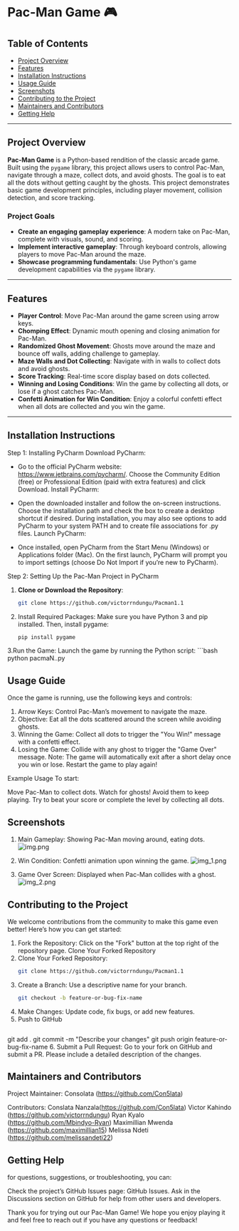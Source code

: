 # Pac-Man Game 🎮

## Table of Contents
- [Project Overview](#project-overview)
- [Features](#features)
- [Installation Instructions](#installation-instructions)
- [Usage Guide](#usage-guide)
- [Screenshots](#screenshots--gifs)
- [Contributing to the Project](#contributing-to-the-project)
- [Maintainers and Contributors](#maintainers-and-contributors)
- [Getting Help](#getting-help)

---

## Project Overview

**Pac-Man Game** is a Python-based rendition of the classic arcade game. Built using the `pygame` library, this project allows users to control Pac-Man, navigate through a maze, collect dots, and avoid ghosts. The goal is to eat all the dots without getting caught by the ghosts. This project demonstrates basic game development principles, including player movement, collision detection, and score tracking.

### Project Goals
- **Create an engaging gameplay experience**: A modern take on Pac-Man, complete with visuals, sound, and scoring.
- **Implement interactive gameplay**: Through keyboard controls, allowing players to move Pac-Man around the maze.
- **Showcase programming fundamentals**: Use Python's game development capabilities via the `pygame` library.

---

## Features
- **Player Control**: Move Pac-Man around the game screen using arrow keys.
- **Chomping Effect**: Dynamic mouth opening and closing animation for Pac-Man.
- **Randomized Ghost Movement**: Ghosts move around the maze and bounce off walls, adding challenge to gameplay.
- **Maze Walls and Dot Collecting**: Navigate with in walls to collect dots and avoid ghosts.
- **Score Tracking**: Real-time score display based on dots collected.
- **Winning and Losing Conditions**: Win the game by collecting all dots, or lose if a ghost catches Pac-Man.
- **Confetti Animation for Win Condition**: Enjoy a colorful confetti effect when all dots are collected and you win the game.

---

## Installation Instructions
Step 1: Installing PyCharm
Download PyCharm:

- Go to the official PyCharm website: https://www.jetbrains.com/pycharm/.
Choose the Community Edition (free) or Professional Edition (paid with extra features) and click Download.
Install PyCharm:

- Open the downloaded installer and follow the on-screen instructions.
Choose the installation path and check the box to create a desktop shortcut if desired.
During installation, you may also see options to add PyCharm to your system PATH and to create file associations for .py files.
Launch PyCharm:

- Once installed, open PyCharm from the Start Menu (Windows) or Applications folder (Mac).
On the first launch, PyCharm will prompt you to import settings (choose Do Not Import if you’re new to PyCharm).


Step 2: Setting Up the Pac-Man Project in PyCharm
1. **Clone or Download the Repository**:
   ```bash
   git clone https://github.com/victorrndungu/Pacman1.1
2. Install Required Packages: Make sure you have Python 3 and pip installed. Then, install pygame:
    ```bash
    pip install pygame
3.Run the Game: Launch the game by running the Python script:
    ```bash    
    python pacmaN..py


## Usage Guide

Once the game is running, use the following keys and controls:

1. Arrow Keys: Control Pac-Man’s movement to navigate the maze.
2. Objective: Eat all the dots scattered around the screen while avoiding ghosts.
3. Winning the Game: Collect all dots to trigger the "You Win!" message with a confetti effect.
4. Losing the Game: Collide with any ghost to trigger the "Game Over" message.
Note: The game will automatically exit after a short delay once you win or lose. Restart the game to play again!

Example Usage
To start:

Move Pac-Man to collect dots.
Watch for ghosts! Avoid them to keep playing.
Try to beat your score or complete the level by collecting all dots.

## Screenshots 
1. Main Gameplay: Showing Pac-Man moving around, eating dots.
![img.png](img.png)

2. Win Condition: Confetti animation upon winning the game.
![img_1.png](img_1.png)

3. Game Over Screen: Displayed when Pac-Man collides with a ghost.
![img_2.png](img_2.png)

## Contributing to the Project
We welcome contributions from the community to make this game even better! Here’s how you can get started:

1. Fork the Repository: Click on the "Fork" button at the top right of the repository page.
Clone Your Forked Repository
2. Clone Your Forked Repository:
    ```bash 
   git clone https://github.com/victorrndungu/Pacman1.1
3. Create a Branch: Use a descriptive name for your branch.
    ```bash
    git checkout -b feature-or-bug-fix-name
4. Make Changes: Update code, fix bugs, or add new features.
5. Push to GitHub
    ```bash
git add .
git commit -m "Describe your changes"
git push origin feature-or-bug-fix-name
6. Submit a Pull Request: Go to your fork on GitHub and submit a PR. Please include a detailed description of the changes.

## Maintainers and Contributors
Project Maintainer: Consolata (https://github.com/Con5lata)

Contributors:
Conslata Nanzala(https://github.com/Con5lata)
Victor Kahindo (https://github.com/victorrndungu)
Ryan Kyalo (https://github.com/Mbindyo-Ryan)
Maximillian Mwenda (https://github.com/maximillian15)
Melissa Ndeti (https://github.com/melissandeti22)



## Getting Help
 for questions, suggestions, or troubleshooting, you can:

Check the project’s GitHub Issues page: GitHub Issues.
Ask in the Discussions section on GitHub for help from other users and developers.

Thank you for trying out our Pac-Man Game! We hope you enjoy playing it and feel free to reach out if you have any questions or feedback!
